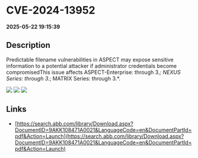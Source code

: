 # CVE-2024-13952

**2025-05-22 19:15:39**

## Description
Predictable filename vulnerabilities in ASPECT may expose sensitive information to a potential attacker if administrator credentials become compromisedThis issue affects ASPECT-Enterprise: through 3.*; NEXUS Series: through 3.*; MATRIX Series: through 3.*.

![](https://img.shields.io/static/v1?label=Score&message=8.7&color=red)
![](https://img.shields.io/static/v1?label=Severity&message=HIGH&color=red)
![](https://img.shields.io/static/v1?label=CWE&message=RCE&color=green)

## Links
- [https://search.abb.com/library/Download.aspx?DocumentID=9AKK108471A0021&LanguageCode=en&DocumentPartId=pdf&Action=Launch](https://search.abb.com/library/Download.aspx?DocumentID=9AKK108471A0021&LanguageCode=en&DocumentPartId=pdf&Action=Launch)
